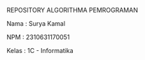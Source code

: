 REPOSITORY ALGORITHMA PEMROGRAMAN

Nama : Surya Kamal

NPM : 2310631170051

Kelas : 1C - Informatika
        
